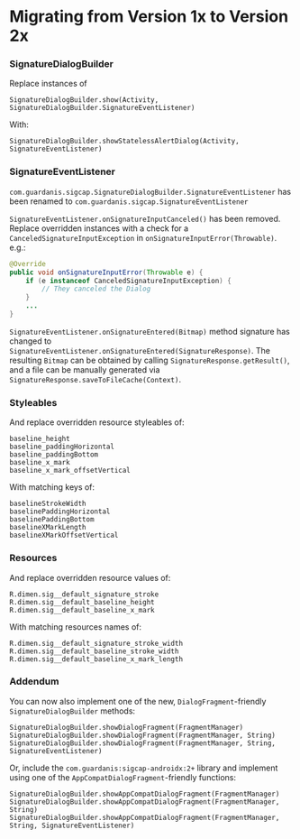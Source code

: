 # Migrating from Version 1x to Version 2x

### SignatureDialogBuilder

Replace instances of  

`SignatureDialogBuilder.show(Activity, SignatureDialogBuilder.SignatureEventListener)`

With:

`SignatureDialogBuilder.showStatelessAlertDialog(Activity, SignatureEventListener)` 

### SignatureEventListener

`com.guardanis.sigcap.SignatureDialogBuilder.SignatureEventListener` has been renamed to `com.guardanis.sigcap.SignatureEventListener`

`SignatureEventListener.onSignatureInputCanceled()` has been removed. Replace overridden instances with a check for a `CanceledSignatureInputException` in `onSignatureInputError(Throwable)`. e.g.:

```java
@Override
public void onSignatureInputError(Throwable e) { 
    if (e instanceof CanceledSignatureInputException) {
        // They canceled the Dialog
    }    
    ...
}
```

`SignatureEventListener.onSignatureEntered(Bitmap)` method signature has changed to `SignatureEventListener.onSignatureEntered(SignatureResponse)`. The resulting `Bitmap` can be obtained by calling `SignatureResponse.getResult()`, and a file can be manually generated via `SignatureResponse.saveToFileCache(Context)`.

### Styleables

And replace overridden resource styleables of:

```
baseline_height
baseline_paddingHorizontal
baseline_paddingBottom
baseline_x_mark
baseline_x_mark_offsetVertical
```

With matching keys of:

```
baselineStrokeWidth
baselinePaddingHorizontal
baselinePaddingBottom
baselineXMarkLength
baselineXMarkOffsetVertical
```

### Resources

And replace overridden resource values of:

```
R.dimen.sig__default_signature_stroke
R.dimen.sig__default_baseline_height
R.dimen.sig__default_baseline_x_mark
```

With matching resources names of:

```
R.dimen.sig__default_signature_stroke_width
R.dimen.sig__default_baseline_stroke_width
R.dimen.sig__default_baseline_x_mark_length
```

### Addendum

You can now also implement one of the new, `DialogFragment`-friendly `SignatureDialogBuilder` methods:

`SignatureDialogBuilder.showDialogFragment(FragmentManager)`
`SignatureDialogBuilder.showDialogFragment(FragmentManager, String)`
`SignatureDialogBuilder.showDialogFragment(FragmentManager, String, SignatureEventListener)` 

Or, include the `com.guardanis:sigcap-androidx:2+` library and implement using one of the `AppCompatDialogFragment`-friendly functions:

`SignatureDialogBuilder.showAppCompatDialogFragment(FragmentManager)`
`SignatureDialogBuilder.showAppCompatDialogFragment(FragmentManager, String)`
`SignatureDialogBuilder.showAppCompatDialogFragment(FragmentManager, String, SignatureEventListener)` 